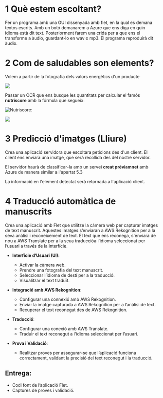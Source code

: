 
# 1 Què estem escoltant?


Fer un programa amb una GUI dissenyada amb flet, en la qual es demana textos escrits. Amb un botó demanarem a Azure que ens diga en quin idioma està dit text. Posteriorment farem una crida per a que ens el transforme a àudio, guardant-lo en wav o mp3. El programa reproduirà dit àudio.


# 2 Com de saludables son elements?

Volem a partir de la fotografia dels valors energètics d'un producte

![](https://images.openfoodfacts.org/images/products/842/169/134/8271/nutrition_es.5.full.jpg)

Passar un OCR que ens busque les quantitats per calcular el famòs **nutriscore** amb la fórmula que segueix:

![Nutriscore](https://sygmacert.com/wp-content/uploads/2020/11/nutriscore-calculo.jpg):

![](./img/Nutritional_info.jpg)

# 3 Predicció d'imatges (Lliure)

Crea una aplicació servidora que escoltara peticions des d'un client. El client ens enviarà una imatge, que serà recollida des del nostre servidor.

El servidor haurà de classificar-la amb un servei **creat prèviamnet** amb Azure de manera similar a l'apartat 5.3

La informació en l'element detectat serà retornada a l'aplicació client.

# 4 Traducció automàtica de manuscrits

Crea una aplicació amb Flet que utilitze la càmera web per capturar imatges de text manuscrit. Aquestes imatges s’enviaran a AWS Rekognition per a la seva anàlisi i reconeixement de text. El text que ens reconega, s'enviarà de nou a AWS Translate per a la seua traduccióa l’idioma seleccionat per l’usuari a través de la interfície.

- **Interfície d’Usuari (UI)**:
  - Activar la càmera web.
  - Prendre una fotografia del text manuscrit.
  - Seleccionar l’idioma de destí per a la traducció.
  - Visualitzar el text traduït.

- **Integració amb AWS Rekognition**:
  - Configurar una connexió amb AWS Rekognition.
  - Enviar la imatge capturada a AWS Rekognition per a l’anàlisi de text.
  - Recuperar el text reconegut des de AWS Rekognition.

- **Traducció**:
  - Configurar una conexió amb AWS Translate.
  - Traduir el text reconegut a l'idioma seleccionat per l’usuari.

- **Prova i Validació**:
  - Realitzar proves per assegurar-se que l’aplicació funciona correctament, validant la precisió del text reconegut i la traducció.

## Entrega:

- Codi font de l’aplicació Flet.
- Captures de proves i validació.